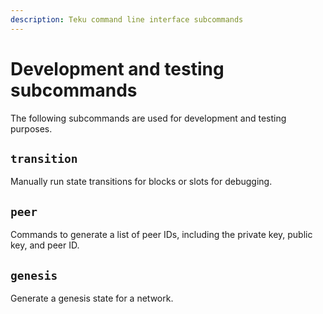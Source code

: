 ```yaml
---
description: Teku command line interface subcommands
---
```


# Development and testing subcommands

The following subcommands are used for development and testing purposes.

## `transition`

Manually run state transitions for blocks or slots for debugging.

## `peer`

Commands to generate a list of peer IDs, including the private key, public key, and peer ID.

## `genesis`

Generate a genesis state for a network.

<!-- links -->
[environment variables]: CLI-Syntax.md##teku-environment-variables
[configuration file]: ../../HowTo/Configure/Use-Configuration-File.md

